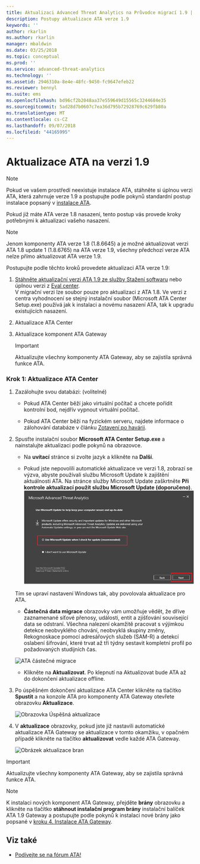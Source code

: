 ```yaml
---
title: Aktualizaci Advanced Threat Analytics na Průvodce migrací 1.9 | Dokumentace Microsoftu
description: Postupy aktualizace ATA verze 1.9
keywords: ''
author: rkarlin
ms.author: rkarlin
manager: mbaldwin
ms.date: 03/25/2018
ms.topic: conceptual
ms.prod: ''
ms.service: advanced-threat-analytics
ms.technology: ''
ms.assetid: 2946310a-8e4e-48fc-9450-fc9647efeb22
ms.reviewer: bennyl
ms.suite: ems
ms.openlocfilehash: bd96cf2b2048aa37e559649d15565c3244684e35
ms.sourcegitcommit: 5ad28d7b0607c7ea36d795b72928769c629fb80a
ms.translationtype: MT
ms.contentlocale: cs-CZ
ms.lasthandoff: 09/07/2018
ms.locfileid: "44165995"
---
```

# <a name="updating-ata-to-version-19"></a>Aktualizace ATA na verzi 1.9

> [!NOTE] 
> Pokud ve vašem prostředí neexistuje instalace ATA, stáhněte si úplnou verzi ATA, která zahrnuje verze 1.9 a postupujte podle pokynů standardní postup instalace popsaný v [instalace ATA](install-ata-step1.md).

Pokud již máte ATA verze 1.8 nasazení, tento postup vás provede kroky potřebnými k aktualizaci vašeho nasazení.

> [!NOTE] 
>  Jenom komponenty ATA verze 1.8 (1.8.6645) a je možné aktualizovat verzi ATA 1.8 update 1 (1.8.6765) na ATA verze 1.9, všechny předchozí verze ATA nelze přímo aktualizovat ATA verze 1.9.

Postupujte podle těchto kroků provedete aktualizaci ATA verze 1.9:

1.  [Stáhněte aktualizační verzi ATA 1.9 ze služby Stažení softwaru](https://www.microsoft.com/download/details.aspx?id=56725) nebo úplnou verzi z [Eval center](http://www.microsoft.com/evalcenter/evaluate-microsoft-advanced-threat-analytics).<br>
V migrační verzi lze soubor pouze pro aktualizaci z ATA 1.8. Ve verzi z centra vyhodnocení se stejný instalační soubor (Microsoft ATA Center Setup.exe) používá jak k instalaci a novému nasazení ATA, tak k upgradu existujících nasazení.

2.  Aktualizace ATA Center

4.  Aktualizace komponent ATA Gateway

    > [!IMPORTANT]
    > Aktualizujte všechny komponenty ATA Gateway, aby se zajistila správná funkce ATA.

### <a name="step-1-update-the-ata-center"></a>Krok 1: Aktualizace ATA Center

1.  Zazálohujte svou databázi: (volitelné)

    -   Pokud ATA Center běží jako virtuální počítač a chcete pořídit kontrolní bod, nejdřív vypnout virtuální počítač.

    -   Pokud ATA Center běží na fyzickém serveru, najdete informace o zálohování databáze v článku [Zotavení po havárii](disaster-recovery.md).

2.  Spusťte instalační soubor **Microsoft ATA Center Setup.exe** a nainstalujte aktualizaci podle pokynů na obrazovce.

    -  Na **uvítací** stránce si zvolte jazyk a klikněte na **Další**.

    -  Pokud jste nepovolili automatické aktualizace ve verzi 1.8, zobrazí se výzva, abyste používali službu Microsoft Update k zajištění aktuálnosti ATA.  Na stránce služby Microsoft Update zaškrtněte **Při kontrole aktualizací použít službu Microsoft Update (doporučeno)**.
    ![Zachovat aktuální obrázek ATA](media/ata_ms_update.png)
     
     Tím se upraví nastavení Windows tak, aby povolovala aktualizace pro ATA. 
    
    -  **Částečná data migrace** obrazovky vám umožňuje vědět, že dříve zaznamenané síťové přenosy, události, entit a zjišťování související data se odstraní. Všechna nalezení okamžitě pracovat s výjimkou detekce neobvyklého chování, neobvyklá skupiny změny, Rekognoskace pomocí adresářových služeb (SAM-R) a detekcí oslabení šifrování, které trvat až tři týdny sestavit kompletní profil po požadovaných studijních čas. 
     
      ![ATA částečné migrace](media/partial-migration.png)

    -  Klikněte na **Aktualizovat**. Po klepnutí na Aktualizovat bude ATA až do dokončení aktualizace offline.

4.  Po úspěšném dokončení aktualizace ATA Center klikněte na tlačítko **Spustit** a na konzole ATA pro komponenty ATA Gateway otevřete obrazovku **Aktualizace**.

     ![Obrazovka Úspěšná aktualizace](media/migration-center-success.png)

5.  V **aktualizace** obrazovky, pokud jste již nastavili automatické aktualizace ATA Gateway se aktualizace v tomto okamžiku, v opačném případě klikněte na tlačítko **aktualizovat** vedle každé ATA Gateway.
  
     ![Obrázek aktualizace bran](media/migration-update-gw.png)

  
> [!IMPORTANT] 
> Aktualizujte všechny komponenty ATA Gateway, aby se zajistila správná funkce ATA.
 
> [!NOTE] 
> K instalaci nových komponent ATA Gateway, přejděte **brány** obrazovku a klikněte na tlačítko **stáhnout instalační program brány** instalační balíček ATA 1.9 Gateway a postupujte podle pokynů k instalaci nové brány jako popsané v [kroku 4. Instalace ATA Gateway](install-ata-step4.md).


## <a name="see-also"></a>Viz také

- [Podívejte se na fórum ATA!](https://social.technet.microsoft.com/Forums/security/home?forum=mata)
